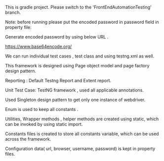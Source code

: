 

This is gradle project. Please switch to the 'FrontEndAutomationTesting' branch.


Note: before running please put the encoded password in password field in property file:

Generate encoded password by using below URL .

https://www.base64encode.org/




We can run individual test cases , test class and using testng.xml as well.

This framework is designed using Page object model and page factory design pattern.

Reporting : Default Testng Report and Extent report.

Unit Test Case: TestNG framework , used all applicable annotations.

Used Singleton design pattern to get only one instance of webdriver.


Enum is used to keep all constants .

Utilities, Wrapper methods , helper methods are created using static, which can be invoked by using static import.

Constants files is created to store all constants variable, which can be used across the framework.

Configuration data( url, browser, username, password) is kept in property files.



